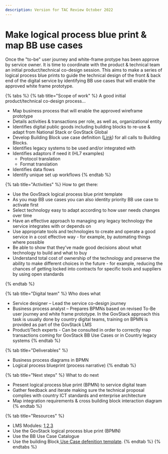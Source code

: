 ```yaml
---
description: Version for TAC Review October 2022
---
```


# Make logical process blue print & map BB use cases

Once the  "to-be" user journey and white-frame protype has been approve by service owner.  It is time to coordinate with the product & technical team an initial product/technical co-design session. This aims to make a series of logical process blue prints to guide the technical design of the front & back end of the digital service by identifying BB use cases that will enable the approved white frame prototype. &#x20;

{% tabs %}
{% tab title="Scope of work" %}
&#x20;A good initial product/technical co-design process...&#x20;

* Map business process that will enable the approved wireframe prototype&#x20;
* Details activities & transactions per role, as well as, organizational entity &#x20;
* Identifies digital public goods including building blocks to re-use & adapt from National Stack or GovStack Global&#x20;
* Develop Building Block use case definition ([Link](https://docs.google.com/document/d/1BSjpfzOJoFeXO0HaJUVacJZZscHnxdZN/edit?usp=sharing\&ouid=107531587157017296326\&rtpof=true\&sd=true)) for all calls to Building Blocks.
* Identifies legacy systems to be used and/or integrated with&#x20;
* Identifies adaptors if need it (HL7 examples)  &#x20;
  * Protocol translation &#x20;
  * Format translation &#x20;
* Identifies data flows &#x20;
* Identify unique set up workflows &#x20;
{% endtab %}

{% tab title="Activities" %}
How to get there:

* Use the GovStack logical process blue print template &#x20;
* As you map BB use cases you can also identity priority BB use case to activate first &#x20;
* Select technology easy to adapt according to how user needs changes over time &#x20;
* Have an effective approach to managing any legacy technology the service integrates with or depends on&#x20;
* Use appropriate tools and technologies to create and operate a good service in a cost effective way - for example, by automating things where possible&#x20;
* Be able to show that they’ve made good decisions about what technology to build and what to buy&#x20;
* Understand total cost of ownership of the technology and preserve the ability to make different choices in the future - for example, reducing the chances of getting locked into contracts for specific tools and suppliers by using open standards&#x20;

&#x20;
{% endtab %}

{% tab title="Digital team" %}
Who does what&#x20;

* Service designer – Lead the service co-design journey&#x20;
* Business process analyst – Prepares BPMNs based on revised To-Be user journey and white frame prototype. In the GovStack approach this task is usually done by country digital teams, training on BPMN is provided as part of the GovStack LMS&#x20;
* Product/Tech experts  - Can be consulted in order to correctly map transactions coming for GovStack BB Use Cases or in Country legacy systems &#x20;
{% endtab %}

{% tab title="Deliverables" %}
* Business process diagrams in BPMN&#x20;
* Logical process blueprint (process narrative)&#x20;
{% endtab %}

{% tab title="Next steps" %}
What to do next

* Present logical process blue print (BPMN) to service digital team &#x20;
* Gather feedback and iterate making sure the technical proposal complies with country ICT standards and enterprise architecture &#x20;
* Map integration requirements & cross building block interaction diagram&#x20;
{% endtab %}

{% tab title="Resources" %}
* LMS Modules: [1](../learning-and-exchange/govstack-learning-management-system/#awareness-building-and-expression-of-interest),[2](../learning-and-exchange/govstack-learning-management-system/#agreement-of-cooperation),[3](../learning-and-exchange/govstack-learning-management-system/#govstack-internal-kick-off) &#x20;
* Use the GovStack  logical process blue print (BPMN) &#x20;
* Use the BB Use Case Catalogue&#x20;
* Use the building Block[ Use Case defenition template](https://docs.google.com/document/d/1BSjpfzOJoFeXO0HaJUVacJZZscHnxdZN/edit?usp=sharing\&ouid=107531587157017296326\&rtpof=true\&sd=true).
{% endtab %}
{% endtabs %}
